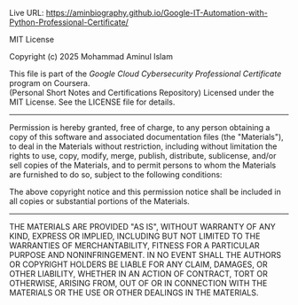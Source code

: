 

Live URL:    https://aminbiography.github.io/Google-IT-Automation-with-Python-Professional-Certificate/



MIT License

Copyright (c) 2025 Mohammad Aminul Islam

This file is part of the *Google Cloud Cybersecurity Professional Certificate* program on Coursera.  
(Personal Short Notes and Certifications Repository)
Licensed under the MIT License. See the LICENSE file for details.


---

Permission is hereby granted, free of charge, to any person obtaining a copy of this software and associated documentation files (the "Materials"), to deal in the Materials without restriction, including without limitation the rights to use, copy, modify, merge, publish, distribute, sublicense, and/or sell copies of the Materials, and to permit persons to whom the Materials are furnished to do so, subject to the following conditions:

The above copyright notice and this permission notice shall be included in all copies or substantial portions of the Materials.


---

THE MATERIALS ARE PROVIDED "AS IS", WITHOUT WARRANTY OF ANY KIND, EXPRESS OR IMPLIED, INCLUDING BUT NOT LIMITED TO THE WARRANTIES OF MERCHANTABILITY, FITNESS FOR A PARTICULAR PURPOSE AND NONINFRINGEMENT. IN NO EVENT SHALL THE AUTHORS OR COPYRIGHT HOLDERS BE LIABLE FOR ANY CLAIM, DAMAGES, OR OTHER LIABILITY, WHETHER IN AN ACTION OF CONTRACT, TORT OR OTHERWISE, ARISING FROM, OUT OF OR IN CONNECTION WITH THE MATERIALS OR THE USE OR OTHER DEALINGS IN THE MATERIALS.
